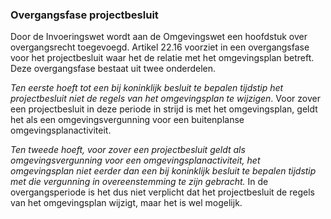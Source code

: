 ### Overgangsfase projectbesluit

Door de Invoeringswet wordt aan de Omgevingswet een hoofdstuk over
overgangsrecht toegevoegd. Artikel 22.16 voorziet in een overgangsfase voor het
projectbesluit waar het de relatie met het omgevingsplan betreft. Deze
overgangsfase bestaat uit twee onderdelen.

*Ten eerste hoeft tot een bij koninklijk besluit te bepalen tijdstip het
projectbesluit niet de regels van het omgevingsplan te wijzigen*. Voor zover een
projectbesluit in deze periode in strijd is met het omgevingsplan, geldt het als
een omgevingsvergunning voor een buitenplanse omgevingsplanactiviteit.

*Ten tweede hoeft, voor zover een projectbesluit geldt als omgevingsvergunning
voor een omgevingsplanactiviteit, het omgevingsplan niet eerder dan een bij
koninklijk besluit te bepalen tijdstip met die vergunning in overeenstemming te
zijn gebracht.* In de overgangsperiode is het dus niet verplicht dat het
projectbesluit de regels van het omgevingsplan wijzigt, maar het is wel
mogelijk.
